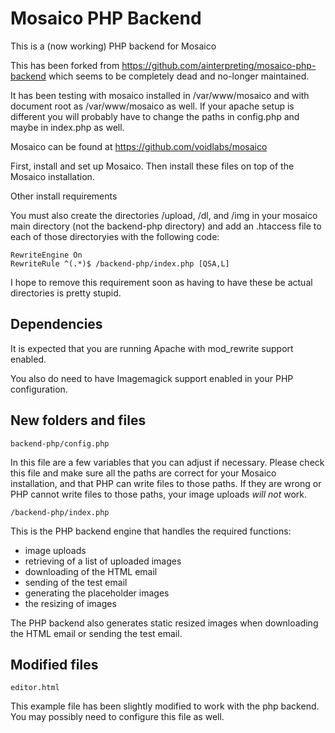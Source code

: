 # Mosaico PHP Backend

This is a (now working) PHP backend for Mosaico

This has been forked from https://github.com/ainterpreting/mosaico-php-backend which seems to be completely dead and no-longer maintained.

It has been testing with mosaico installed in /var/www/mosaico and with document root as /var/www/mosaico as well.  If your apache setup is different you will probably have to change the paths in config.php and maybe in index.php as well.

Mosaico can be found at https://github.com/voidlabs/mosaico

First, install and set up Mosaico.  Then install these files on top of the Mosaico installation.

Other install requirements

You must also create the directories /upload, /dl, and /img in your mosaico main directory (not the backend-php directory) and add an .htaccess file to each of those directoryies with the following code:
```
RewriteEngine On
RewriteRule ^(.*)$ /backend-php/index.php [QSA,L]
```
I hope to remove this requirement soon as having to have these be actual directories is pretty stupid.

## Dependencies

It is expected that you are running Apache with mod_rewrite support enabled.

You also do need to have Imagemagick support enabled in your PHP configuration.

## New folders and files
```
backend-php/config.php
```
In this file are a few variables that you can adjust if necessary.  Please check this file and make sure all the paths are correct for your Mosaico installation, and that PHP can write files to those paths.  If they are wrong or PHP cannot write files to those paths, your image uploads *will not* work.

```
/backend-php/index.php
```
This is the PHP backend engine that handles the required functions:
* image uploads
* retrieving of a list of uploaded images
* downloading of the HTML email
* sending of the test email
* generating the placeholder images
* the resizing of images

The PHP backend also generates static resized images when downloading the HTML email or sending the test email.


## Modified files

```
editor.html
```
This example file has been slightly modified to work with the php backend. You may possibly need to configure this file as well.

